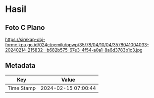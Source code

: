 # Hasil

## Foto C Plano

https://sirekap-obj-formc.kpu.go.id/024c/pemilu/ppwp/35/78/04/10/04/3578041004033-20240214-215832--b682b575-67e3-4f54-a0a1-8a6d3783b1c3.jpg


## Metadata

| Key        | Value               |
| ---------- | ------------------- |
| Time Stamp | 2024-02-15 07:00:44 |



